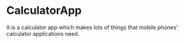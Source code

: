 # CalculatorApp
 It is a calculator app which makes lots of things that mobile phones' calculator applications need.
